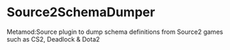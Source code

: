 # Source2SchemaDumper
Metamod:Source plugin to dump schema definitions from Source2 games such as CS2, Deadlock &amp; Dota2
